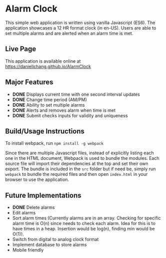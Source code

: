 # Alarm Clock

This simple web application is written using vanilla Javascript (ES6). The application showcases a 12 HR format clock (in en-US). Users are able to set multiple alarms and are alerted when an alarm time is met.

## Live Page

This application is available online at https://daniellchang.github.io/AlarmClock

## Major Features

- **DONE** Displays current time with one second interval updates
- **DONE** Change time period (AM/PM)
- **DONE** Ability to set multiple alarms
- **DONE** Alerts and removes alarm when time is met
- **DONE** Submit checks inputs for validity and uniqueness

## Build/Usage Instructions

To install webpack, run `npm install -g webpack`

Since there are multiple Javascript files, instead of explicitly listing each one in the HTML document, Webpack is used to bundle the modules. Each source file will import their dependencies at the top and set their own export. The bundle is included in the `src` folder but if need be, simply run `webpack` to bundle the required files and then open `index.html` in your browser to use the application.

## Future Implementations

- **DONE** Delete alarms
- Edit alarms
- Sort alarm times (Currently alarms are in an array. Checking for specific alarm time is O(n) since needs to check each alarm. Idea for this is to have times in a heap. Insertion would be log(n), finding min would be O(1)).
- Switch from digital to analog clock format
- Implement database to store alarms
- Mobile friendly
